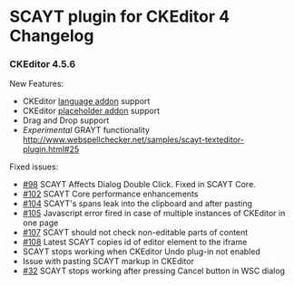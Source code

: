 SCAYT plugin for CKEditor 4 Changelog
====================
### CKEditor 4.5.6

New Features:
* CKEditor [language addon](http://texteditor.com/addon/language) support
* CKEditor [placeholder addon](http://texteditor.com/addon/placeholder) support
* Drag and Drop support
* *Experimental* GRAYT functionality http://www.webspellchecker.net/samples/scayt-texteditor-plugin.html#25

Fixed issues:
* [#98](https://github.com/WebSpellChecker/texteditor-plugin-scayt/issues/98) SCAYT Affects Dialog Double Click. Fixed in SCAYT Core.
* [#102](https://github.com/WebSpellChecker/texteditor-plugin-scayt/issues/102) SCAYT Core performance enhancements
* [#104](https://github.com/WebSpellChecker/texteditor-plugin-scayt/issues/104) SCAYT's spans leak into the clipboard and after pasting
* [#105](https://github.com/WebSpellChecker/texteditor-plugin-scayt/issues/105) Javascript error fired in case of multiple instances of CKEditor in one page
* [#107](https://github.com/WebSpellChecker/texteditor-plugin-scayt/issues/107) SCAYT should not check non-editable parts of content
* [#108](https://github.com/WebSpellChecker/texteditor-plugin-scayt/issues/108) Latest SCAYT copies id of editor element to the iframe
* SCAYT stops working when CKEditor Undo plug-in not enabled
* Issue with pasting SCAYT markup in CKEditor
* [#32](https://github.com/WebSpellChecker/texteditor-plugin-wsc/issues/32) SCAYT stops working after pressing Cancel button in WSC dialog
